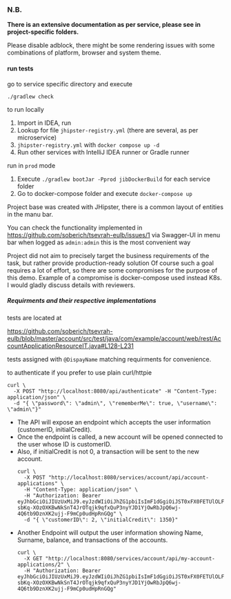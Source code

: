 ### N.B.

__There is an extensive documentation as per service, please see in project-specific folders.__

Please disable adblock, there might be some rendering issues with some combinations of platform, browser and system theme.


#### run tests

go to service specific directory and execute 
```shell
./gradlew check
```

to run locally 

1. Import in IDEA, run
2. Lookup for file `jhipster-registry.yml` (there are several, as per microservice)
3. `jhipster-registry.yml` with `docker compose up -d`
4. Run other services with IntelliJ IDEA runner or Gradle runner

run in `prod` mode

1. Execute `./gradlew bootJar -Pprod jibDockerBuild` for each service folder
2. Go to docker-compose folder and execute `docker-compose up`


Project base was created with JHipster, there is a common layout of entities in the manu bar.

You can check the functionality implemented in https://github.com/soberich/tsevrah-eulb/issues/1 via Swagger-UI in menu bar when logged as `admin:admin`
this is the most convenient way

Project did not aim to precisely target the business requirements of the task, but rather provide production-ready solution
Of course such a goal requires a lot of effort, so there are some compromises for the purpose of this demo.
Example of a compromise is docker-compose used instead K8s.
I would gladly discuss details with reviewers.

##### Requirments and their respective implementations

tests are located at 

https://github.com/soberich/tsevrah-eulb/blob/master/account/src/test/java/com/example/account/web/rest/AccountApplicationResourceIT.java#L128-L231

tests assigned with `@DispayName` matching requirments for convenience.



to authenticate if you prefer to use plain curl/httpie
```shell
curl \
  -X POST "http://localhost:8080/api/authenticate" -H "Content-Type: application/json" \
  -d "{ \"password\": \"admin\", \"rememberMe\": true, \"username\": \"admin\"}"
```

* The API will expose an endpoint which accepts the user information (customerID, initialCredit).
* Once the endpoint is called, a new account will be opened connected to the user whose ID is customerID.
* Also, if initialCredit is not 0, a transaction will be sent to the new account.
  ```shell
  curl \
    -X POST "http://localhost:8080/services/account/api/account-applications" \
    -H "Content-Type: application/json" \
    -H "Authorization: Bearer eyJhbGciOiJIUzUxMiJ9.eyJzdWIiOiJhZG1pbiIsImF1dGgiOiJST0xFX0FETUlOLFJPTEVfVVNFUiIsImV4cCI6MTYwNDQ4MDA4MH0.q-sbKq-XOzOXKBwNkSnT4JrOTqjk9qfxQuP3nyYJD1YjOwRbJpQ6wj-4Q6tb9DznXK2ujj-F9mCp0udHpRnGQg" \
    -d "{ \"customerID\": 2, \"initialCredit\": 1350}"
  ```
* Another Endpoint will output the user information showing Name, Surname, balance, and transactions of the accounts.
  ```shell
  curl \
    -X GET "http://localhost:8080/services/account/api/my-account-applications/2" \
    -H "Authorization: Bearer eyJhbGciOiJIUzUxMiJ9.eyJzdWIiOiJhZG1pbiIsImF1dGgiOiJST0xFX0FETUlOLFJPTEVfVVNFUiIsImV4cCI6MTYwNDQ4MDA4MH0.q-sbKq-XOzOXKBwNkSnT4JrOTqjk9qfxQuP3nyYJD1YjOwRbJpQ6wj-4Q6tb9DznXK2ujj-F9mCp0udHpRnGQg"
  ```
